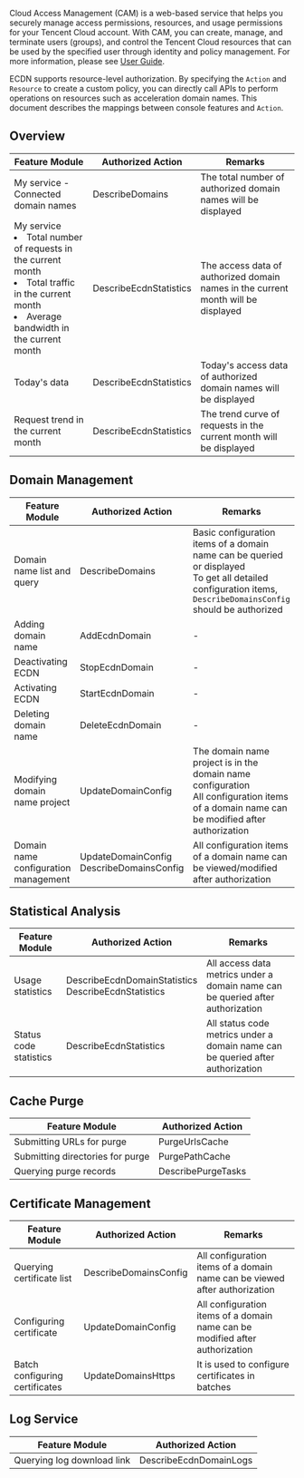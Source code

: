 Cloud Access Management (CAM) is a web-based service that helps you securely manage access permissions, resources, and usage permissions for your Tencent Cloud account. With CAM, you can create, manage, and terminate users (groups), and control the Tencent Cloud resources that can be used by the specified user through identity and policy management. For more information, please see [User Guide](https://intl.cloud.tencent.com/document/product/598/17848).

ECDN supports resource-level authorization. By specifying the `Action` and `Resource` to create a custom policy, you can directly call APIs to perform operations on resources such as acceleration domain names. This document describes the mappings between console features and `Action`.

## Overview

| Feature Module                                                     | Authorized Action            | Remarks |
| ------------------------------------------------------------ | ---------------------- | -------------------------- |
| My service - Connected domain names                                            | DescribeDomains        | The total number of authorized domain names will be displayed       |
| My service <li>Total number of requests in the current month</li><li>Total traffic in the current month</li><li>Average bandwidth in the current month</li> | DescribeEcdnStatistics | The access data of authorized domain names in the current month will be displayed |
| Today's data                                                     | DescribeEcdnStatistics | Today's access data of authorized domain names will be displayed |
| Request trend in the current month                                               | DescribeEcdnStatistics | The trend curve of requests in the current month will be displayed   |

## Domain Management

| Feature Module         | Authorized Action                                  | Remarks |
| ---------------- | -------------------------------------------- | ------------------------------------------------------------ |
| Domain name list and query   | DescribeDomains                              | Basic configuration items of a domain name can be queried or displayed<br/>To get all detailed configuration items, `DescribeDomainsConfig` should be authorized |
| Adding domain name         | AddEcdnDomain                                | -                                                            |
| Deactivating ECDN     | StopEcdnDomain                               | -                                                            |
| Activating ECDN     | StartEcdnDomain                              | -                                                            |
| Deleting domain name         | DeleteEcdnDomain                             | -                                                            |
| Modifying domain name project | UpdateDomainConfig                           | The domain name project is in the domain name configuration<br/>All configuration items of a domain name can be modified after authorization |
| Domain name configuration management     | UpdateDomainConfig<br/>DescribeDomainsConfig | All configuration items of a domain name can be viewed/modified after authorization                               |

## Statistical Analysis

| Feature Module     | Authorized Action           | Remarks |
| ---------- | ------------------------------------------------------ | ---------------------------------- |
| Usage statistics | DescribeEcdnDomainStatistics<br>DescribeEcdnStatistics | All access data metrics under a domain name can be queried after authorization |
| Status code statistics | DescribeEcdnStatistics                                 | All status code metrics under a domain name can be queried after authorization |

## Cache Purge

| Feature Module     | Authorized Action        |
| ------------ | ------------------ |
| Submitting URLs for purge | PurgeUrlsCache     |
| Submitting directories for purge | PurgePathCache     |
| Querying purge records | DescribePurgeTasks |

## Certificate Management

| Feature Module     | Authorized Action           | Remarks |
| ------------ | --------------------- | ------------------------ |
| Querying certificate list | DescribeDomainsConfig | All configuration items of a domain name can be viewed after authorization |
| Configuring certificate     | UpdateDomainConfig    | All configuration items of a domain name can be modified after authorization |
| Batch configuring certificates | UpdateDomainsHttps    | It is used to configure certificates in batches         |

## Log Service

| Feature Module         | Authorized Action           |
| ---------------- | ---------------------- |
| Querying log download link | DescribeEcdnDomainLogs |

